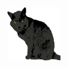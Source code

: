 <div align="right">
<img src="https://raw.githubusercontent.com/ern1/ern1/main/cat.svg" align="right" width="120" height="120">
</div>
